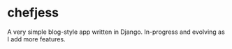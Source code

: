# chefjess

A very simple blog-style app written in Django. In-progress and evolving as I add more features.
